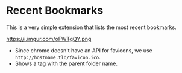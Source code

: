 # Recent Bookmarks

This is a very simple extension that lists the most recent bookmarks.

https://i.imgur.com/oFWTgQY.png

* Since chrome doesn't have an API for favicons, we use `http://hostname.tld/favicon.ico`.
* Shows a tag with the parent folder name.

